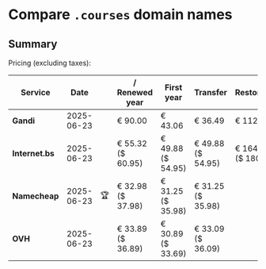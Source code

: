# Compare `.courses` domain names

## Summary

Pricing (excluding taxes):

| Service | Date |  | / Renewed year | First year | Transfer | Restoration |
|--|--|--|--|--|--|--|
| **Gandi** | 2025-06-23 |  | € 90.00 | € 43.06 | € 36.49 | € 112.66 |
| **Internet.bs** | 2025-06-23 |  | € 55.32<br>($ 60.95) | € 49.88<br>($ 54.95) | € 49.88<br>($ 54.95) | € 164.25<br>($ 180.95) |
| **Namecheap** | 2025-06-23 | 🏆 | € 32.98<br>($ 37.98) | € 31.25<br>($ 35.98) | € 31.25<br>($ 35.98) |  |
| **OVH** | 2025-06-23 |  | € 33.89<br>($ 36.89) | € 30.89<br>($ 33.69) | € 33.09<br>($ 36.09) |  |
